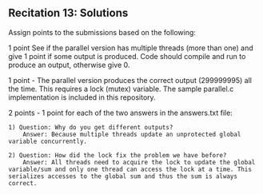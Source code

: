 Recitation 13: Solutions
---------------------------

Assign points to the submissions based on the following:

1 point See if the parallel version has multiple threads (more than one) and give 1 point if some output is produced. Code should compile and run to produce an output, otherwise give 0.

1 point - The parallel version produces the correct output (299999995) all the time. This requires a lock (mutex) variable. The sample parallel.c implementation is included in this repository. 

2 points - 1 point for each of the two answers in the answers.txt file:
	
	1) Question: Why do you get different outputs? 
		Answer: Because multiple threads update an unprotected global variable concurrently.
	
	2) Question: How did the lock fix the problem we have before?
		Answer: All threads need to acquire the lock to update the global variable/sum and only one thread can access the lock at a time. This serializes accesses to the global sum and thus the sum is always correct.
